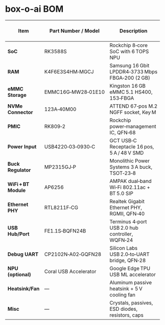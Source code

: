 # box-o-ai BOM

| Item               | Part Number / Model             | Description                                       | Qty | Vendor / Link                                                                 | Unit Price (USD)      |
|--------------------|---------------------------------|---------------------------------------------------|-----|--------------------------------------------------------------------------------|-----------------------|
| **SoC**            | RK3588S                         | Rockchip 8‑core SoC with 6 TOPS NPU               | 1   | [LCSC](https://lcsc.com/product-detail/Rockchip-RK3588S_C2940552.html)         | $88.27    |
| **RAM**            | K4F6E3S4HM‑MGCJ                 | Samsung 16 Gbit LPDDR4‑3733 Mbps FBGA‑200 (2 GB)   | 2   | [DigiKey](https://www.digikey.com/en/products/detail/arcotek/K4F6E3S4HM-MGCJ/24636027)              | $18.75    |
| **eMMC Storage**   | EMMC16G‑MW28‑01E10              | Kingston 16 GB eMMC 5.1 HS400, 153‑FBGA            | 1   | [DigiKey](https://www.digikey.com.mx/es/products/detail/kingston-technology/EMMC16G-MW28-01E10/22187965) | $12.87    |
| **NVMe Connector** | 123A‑40M00                      | ATTEND 67‑pos M.2 NGFF socket, Key M               | 1   | [Mouser](https://www.mouser.com/ProductDetail/Atten/123A-40M00)                | $2.12     |
| **PMIC**           | RK809‑2                         | Rockchip power‑management IC, QFN‑68              | 1   | [LCSC](https://lcsc.com/product-detail/Rockchip-RK809_C2940553.html)           | $3.05     |
| **Power Input**    | USB4220‑03‑0930‑C               | GCT USB‑C Receptacle 16 pos, 5 A / 48 V SMD       | 1   | [Mouser](https://www.mouser.com/ProductDetail/GCT/USB4220-03-0930-C)           | $0.92     |
| **Buck Regulator** | MP2315GJ‑P                      | Monolithic Power Systems 3 A buck, TSOT‑23‑8      | 3   | [DigiKey](https://www.digikey.com/product-detail/en/monolithic-power-systems/MP2315GJ-P/1589-1103-2-ND/2625167) | $1.31     |
| **WiFi + BT Module**| AP6256                          | AMPAK dual‑band Wi‑Fi 802.11ac + BT 5.0 SIP        | 1   | [LCSC](https://lcsc.com/product-detail/Amphenol-APAK-AP6256_C5248079.html)     | $8.64     |
| **Ethernet PHY**   | RTL8211F‑CG                     | Realtek Gigabit Ethernet PHY, RGMII, QFN‑40       | 1   | [LCSC](https://lcsc.com/product-detail/Realtek-RTL8211F_C5248080.html)         | $0.72    |
| **USB Hub/Port**   | FE1.1S‑BQFN24B                  | Terminus 4‑port USB 2.0 hub controller, WQFN‑24   | 1   | [LCSC](https://lcsc.com/product-detail/Terminus-FEI1S-BQFN24B_C6776948.html)   | $0.73    |
| **Debug UART**     | CP2102N‑A02‑GQFN28              | Silicon Labs USB 2.0‑to‑UART bridge, QFN‑28       | 1   | [DigiKey](https://www.digikey.com/product-detail/en/silicon-labs/CP2102N-A02-GQFN28/336-5889-ND/9729363) | $4.32    |
| **NPU (optional)** | Coral USB Accelerator           | Google Edge TPU USB ML accelerator                | 1   | [Coral](https://coral.ai/products/accelerator/)                               | $59.99   |
| **Heatsink/Fan**   | —                               | Aluminum passive heatsink + 5 V cooling fan       | 1   | [MakerFocus](https://www.makerfocus.com/aluminum-heatsink-fan)                | $3.45    |
| **Misc**           | —                               | Crystals, passives, ESD diodes, resistors, caps   | many| [LCSC](https://lcsc.com)                                                      | $0.50 (est.)            |

